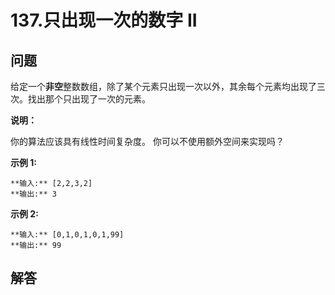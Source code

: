 # 137.只出现一次的数字 II

## 问题

给定一个**非空**整数数组，除了某个元素只出现一次以外，其余每个元素均出现了三次。找出那个只出现了一次的元素。

**说明：**

你的算法应该具有线性时间复杂度。 你可以不使用额外空间来实现吗？

**示例 1:**

```
**输入:** [2,2,3,2]
**输出:** 3

```

**示例 2:**

```
**输入:** [0,1,0,1,0,1,99]
**输出:** 99
```



## 解答

